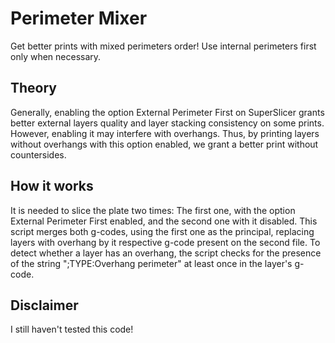 # Perimeter Mixer
Get better prints with mixed perimeters order! Use internal perimeters first only when necessary.

## Theory
Generally, enabling the option External Perimeter First on SuperSlicer grants better external layers quality and layer stacking consistency on some prints. However, enabling it may interfere with overhangs. Thus, by printing layers without overhangs with this option enabled, we grant a better print without countersides.

## How it works
It is needed to slice the plate two times: The first one, with the option External Perimeter First enabled, and the second one with it disabled. This script merges both g-codes, using the first one as the principal, replacing layers with overhang by it respective g-code present on the second file.
To detect whether a layer has an overhang, the script checks for the presence of the string ";TYPE:Overhang perimeter" at least once in the layer's g-code.

## Disclaimer
I still haven't tested this code!
